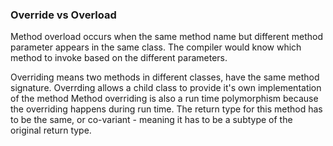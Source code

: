### Override vs Overload

Method overload occurs when the same method name but different method parameter appears in the same
class. The compiler would know which method to invoke based on the different parameters.

Overriding means two methods in different classes, have the same method signature. 
Overrding allows a child class to provide it's own implementation of the method
Method overriding is also a  run time polymorphism because the overriding happens during
run time.  The return type for this method has to be the same, or co-variant - meaning it
has to be a subtype of the original return type.